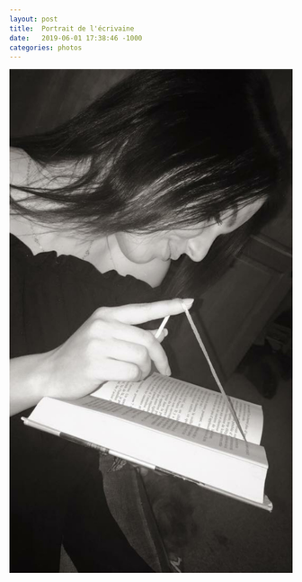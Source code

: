 ```yaml
---
layout: post
title:  Portrait de l'écrivaine
date:   2019-06-01 17:38:46 -1000
categories: photos
---
```

![FestlindaPortrait1](/photos/FestlindaPortrait1.jpeg)

